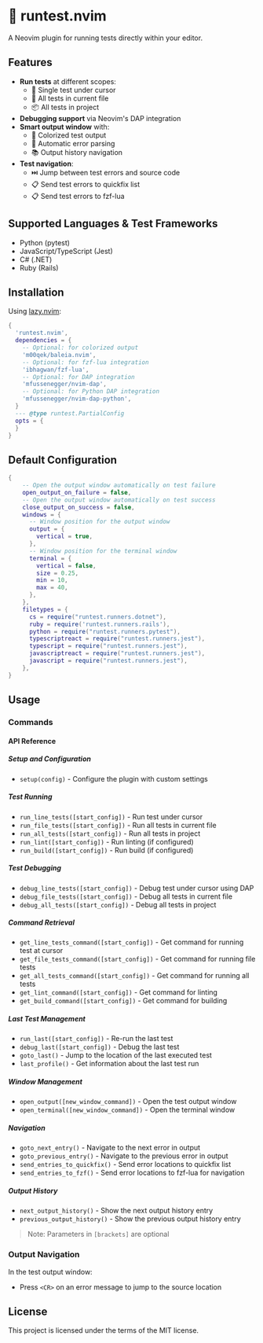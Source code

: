 # 🧪 runtest.nvim

A Neovim plugin for running tests directly within your editor.

## Features

- **Run tests** at different scopes:
  - 🎯 Single test under cursor
  - 📄 All tests in current file
  - 📦 All tests in project
- **Debugging support** via Neovim's DAP integration
- **Smart output window** with:
  - 🎨 Colorized test output
  - 🧠 Automatic error parsing
  - 📚 Output history navigation
- **Test navigation**:
  - ⏭️ Jump between test errors and source code
  - 📋 Send test errors to quickfix list
  - 📋 Send test errors to fzf-lua

## Supported Languages & Test Frameworks

- Python (pytest)
- JavaScript/TypeScript (Jest)
- C# (.NET)
- Ruby (Rails)

## Installation

Using [lazy.nvim](https://github.com/folke/lazy.nvim):

```lua
{
  'runtest.nvim',
  dependencies = {
    -- Optional: for colorized output
    'm00qek/baleia.nvim',
    -- Optional: for fzf-lua integration
    'ibhagwan/fzf-lua',
    -- Optional: for DAP integration
    'mfussenegger/nvim-dap',
    -- Optional: for Python DAP integration
    'mfussenegger/nvim-dap-python',
  }
  --- @type runtest.PartialConfig
  opts = {
  }
}
```

## Default Configuration

```lua
{
    -- Open the output window automatically on test failure
    open_output_on_failure = false,
    -- Open the output window automatically on test success
    close_output_on_success = false,
    windows = {
      -- Window position for the output window
      output = {
        vertical = true,
      },
      -- Window position for the terminal window
      terminal = {
        vertical = false,
        size = 0.25,
        min = 10,
        max = 40,
      },
    },
    filetypes = {
      cs = require("runtest.runners.dotnet"),
      ruby = require('runtest.runners.rails'),
      python = require("runtest.runners.pytest"),
      typescriptreact = require("runtest.runners.jest"),
      typescript = require("runtest.runners.jest"),
      javascriptreact = require("runtest.runners.jest"),
      javascript = require("runtest.runners.jest"),
    },
}
```

## Usage

### Commands

#### API Reference

##### Setup and Configuration
- `setup(config)` - Configure the plugin with custom settings

##### Test Running
- `run_line_tests([start_config])` - Run test under cursor
- `run_file_tests([start_config])` - Run all tests in current file
- `run_all_tests([start_config])` - Run all tests in project
- `run_lint([start_config])` - Run linting (if configured)
- `run_build([start_config])` - Run build (if configured)

##### Test Debugging
- `debug_line_tests([start_config])` - Debug test under cursor using DAP
- `debug_file_tests([start_config])` - Debug all tests in current file
- `debug_all_tests([start_config])` - Debug all tests in project

##### Command Retrieval
- `get_line_tests_command([start_config])` - Get command for running test at cursor
- `get_file_tests_command([start_config])` - Get command for running file tests
- `get_all_tests_command([start_config])` - Get command for running all tests
- `get_lint_command([start_config])` - Get command for linting
- `get_build_command([start_config])` - Get command for building

##### Last Test Management
- `run_last([start_config])` - Re-run the last test
- `debug_last([start_config])` - Debug the last test
- `goto_last()` - Jump to the location of the last executed test
- `last_profile()` - Get information about the last test run

##### Window Management
- `open_output([new_window_command])` - Open the test output window
- `open_terminal([new_window_command])` - Open the terminal window

##### Navigation
- `goto_next_entry()` - Navigate to the next error in output
- `goto_previous_entry()` - Navigate to the previous error in output
- `send_entries_to_quickfix()` - Send error locations to quickfix list
- `send_entries_to_fzf()` - Send error locations to fzf-lua for navigation

##### Output History
- `next_output_history()` - Show the next output history entry
- `previous_output_history()` - Show the previous output history entry

> Note: Parameters in `[brackets]` are optional

### Output Navigation

In the test output window:
- Press `<CR>` on an error message to jump to the source location

## License

This project is licensed under the terms of the MIT license.
